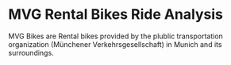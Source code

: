 # MVG Rental Bikes Ride Analysis 
MVG Bikes are Rental bikes provided by the plublic transportation organization (Münchener Verkehrsgesellschaft) in Munich and its surroundings. 
